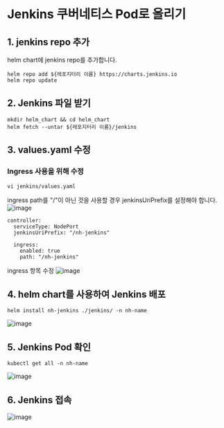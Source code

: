 # Jenkins 쿠버네티스 Pod로 올리기
## 1. jenkins repo 추가
helm chart에 jenkins repo를 추가합니다.

```
helm repo add ${레포지터리 이름} https://charts.jenkins.io
helm repo update
```

## 2. Jenkins 파일 받기
```
mkdir helm_chart && cd helm_chart
helm fetch --untar ${레포지터리 이름}/jenkins
```
## 3. values.yaml 수정
### Ingress 사용을 위해 수정
```
vi jenkins/values.yaml
```
ingress path를 "/"이 아닌 것을 사용할 경우 jenkinsUriPrefix를 설정해야 합니다.
![image](https://github.com/mnh4140/paasta/assets/71053769/e5d25ed2-7bdf-4ab0-a8da-b4bb58f20fb2)

```
controller:
  serviceType: NodePort
  jenkinsUriPrefix: "/nh-jenkins"

  ingress:
    enabled: true
    path: "/nh-jenkins"
```
ingress 항목 수정
![image](https://github.com/mnh4140/paasta/assets/71053769/15df61b1-1337-46f1-8c5c-f60d6833ca32)
## 4. helm chart를 사용하여 Jenkins 배포
```
helm install nh-jenkins ./jenkins/ -n nh-name
```
![image](https://github.com/mnh4140/paasta/assets/71053769/8484194e-e43c-494c-ace1-5e45b4c2b17d)

## 5. Jenkins Pod 확인
```
kubectl get all -n nh-name
```
![image](https://github.com/mnh4140/paasta/assets/71053769/59b8c7e6-e33f-4a41-a1f2-03e32c5026d5)

## 6. Jenkins 접속
![image](https://github.com/mnh4140/paasta/assets/71053769/63e81459-ae5f-4f3d-9d34-4f33409f19ec)



